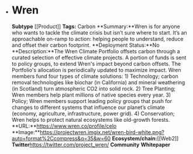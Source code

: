 - # Wren
  **Subtype** [[Product]]
  **Tags:** Carbon
  **Summary:**Wren is for anyone who wants to tackle the climate crisis but isn’t sure where to start. It’s an approachable on-ramp to action: helping people to understand, reduce and offset their carbon footprint.
  **Deployment Status:**No
  **Description:**The Wren Climate Portfolio offsets carbon through a curated selection of effective climate projects. A portion of funds is sent to policy groups, to extend Wren's impact beyond carbon offsets. The Portfolio's allocation is periodically updated to maximize impact. Wren members fund four types of climate solutions: 1) Technology; carbon removal technologies like biochar (in California) and mineral weathering (in Scotland) turn atmospheric CO2 into solid rock. 2) Tree Planting; Wren members help plant millions of native species every year. 3) Policy; Wren members support leading policy groups that push for changes to different systems that influence our planet’s climate (economy, agriculture, infrastructure, power grid). 4) Conservation; Wren helps to protect natural ecosystems like old-growth forests.
  **URL:**https://www.wren.co/profile/celo
  **Image:**https://projectwren.imgix.net/wren-bird-white.png?auto=format%2Ccompress&q=35&w=60
  **Ecosystem/chain:**[[Web2]]
  **Twitter**https://twitter.com/project_wren/ 
  **Community**
  **Whitepaper**